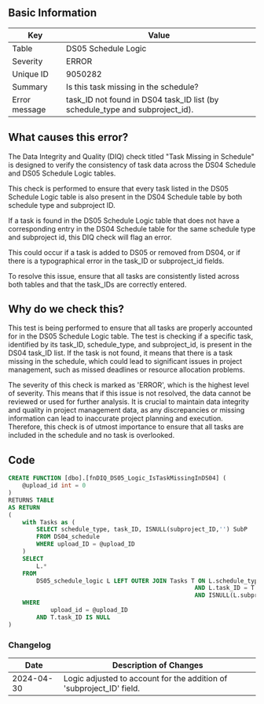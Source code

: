 ## Basic Information

| Key           | Value                                                                        |
| ------------- | ---------------------------------------------------------------------------- |
| Table         | DS05 Schedule Logic                                                          |
| Severity      | ERROR                                                                        |
| Unique ID     | 9050282                                                                      |
| Summary       | Is this task missing in the schedule?                                        |
| Error message | task_ID not found in DS04 task_ID list (by schedule_type and subproject_id). |

## What causes this error?

The Data Integrity and Quality (DIQ) check titled "Task Missing in Schedule" is designed to verify the consistency of task data across the DS04 Schedule and DS05 Schedule Logic tables.

This check is performed to ensure that every task listed in the DS05 Schedule Logic table is also present in the DS04 Schedule table by both schedule type and subproject ID.

If a task is found in the DS05 Schedule Logic table that does not have a corresponding entry in the DS04 Schedule table for the same schedule type and subproject id, this DIQ check will flag an error.

This could occur if a task is added to DS05 or removed from DS04, or if there is a typographical error in the task_ID or subproject_id fields.

To resolve this issue, ensure that all tasks are consistently listed across both tables and that the task_IDs are correctly entered.

## Why do we check this?

This test is being performed to ensure that all tasks are properly accounted for in the DS05 Schedule Logic table. The test is checking if a specific task, identified by its task_ID, schedule_type, and subproject_id, is present in the DS04 task_ID list. If the task is not found, it means that there is a task missing in the schedule, which could lead to significant issues in project management, such as missed deadlines or resource allocation problems.

The severity of this check is marked as 'ERROR', which is the highest level of severity. This means that if this issue is not resolved, the data cannot be reviewed or used for further analysis. It is crucial to maintain data integrity and quality in project management data, as any discrepancies or missing information can lead to inaccurate project planning and execution. Therefore, this check is of utmost importance to ensure that all tasks are included in the schedule and no task is overlooked.

## Code

```sql
CREATE FUNCTION [dbo].[fnDIQ_DS05_Logic_IsTaskMissingInDS04] (
	@upload_id int = 0
)
RETURNS TABLE
AS RETURN
(
	with Tasks as (
		SELECT schedule_type, task_ID, ISNULL(subproject_ID,'') SubP
		FROM DS04_schedule
		WHERE upload_ID = @upload_ID
	)
	SELECT
		L.*
	FROM
		DS05_schedule_logic L LEFT OUTER JOIN Tasks T ON L.schedule_type = T.schedule_type
													 AND L.task_ID = T.task_ID
													 AND ISNULL(L.subproject_ID,'') = ISNULL(T.SubP,'')
	WHERE
			upload_id = @upload_ID
		AND T.task_ID IS NULL
)
```

### Changelog

| Date       | Description of Changes                                               |
| ---------- | -------------------------------------------------------------------- |
| 2024-04-30 | Logic adjusted to account for the addition of 'subproject_ID' field. |
